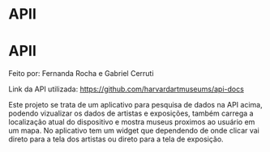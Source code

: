 # APII

# APII
Feito por: Fernanda Rocha e Gabriel Cerruti

Link da API utilizada: https://github.com/harvardartmuseums/api-docs

Este projeto se trata de um aplicativo para pesquisa de dados na API acima, podendo vizualizar os dados de artistas e exposições, também carrega a localização atual do dispositivo 
e mostra museus proximos ao usuário em um mapa. No aplicativo tem um widget que dependendo de onde clicar vai direto para a tela dos artistas ou direto para a tela de exposição.
